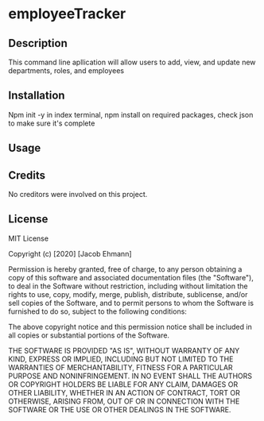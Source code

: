 # employeeTracker





## Description

This command line apllication will allow users to add, view, and update
new departments, roles, and employees


## Installation
Npm init -y in index terminal,
npm install on required packages,
check json to make sure it's complete


## Usage


## Credits
No creditors were involved on this project.


## License
MIT License

Copyright (c) [2020] [Jacob Ehmann]

Permission is hereby granted, free of charge, to any person obtaining a copy
of this software and associated documentation files (the "Software"), to deal
in the Software without restriction, including without limitation the rights
to use, copy, modify, merge, publish, distribute, sublicense, and/or sell
copies of the Software, and to permit persons to whom the Software is
furnished to do so, subject to the following conditions:

The above copyright notice and this permission notice shall be included in all
copies or substantial portions of the Software.

THE SOFTWARE IS PROVIDED "AS IS", WITHOUT WARRANTY OF ANY KIND, EXPRESS OR
IMPLIED, INCLUDING BUT NOT LIMITED TO THE WARRANTIES OF MERCHANTABILITY,
FITNESS FOR A PARTICULAR PURPOSE AND NONINFRINGEMENT. IN NO EVENT SHALL THE
AUTHORS OR COPYRIGHT HOLDERS BE LIABLE FOR ANY CLAIM, DAMAGES OR OTHER
LIABILITY, WHETHER IN AN ACTION OF CONTRACT, TORT OR OTHERWISE, ARISING FROM,
OUT OF OR IN CONNECTION WITH THE SOFTWARE OR THE USE OR OTHER DEALINGS IN THE
SOFTWARE.